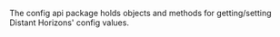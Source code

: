 The config api package holds objects and methods for getting/setting Distant Horizons' config values.